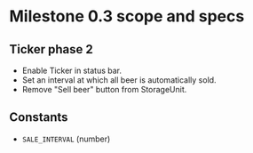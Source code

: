 # Milestone 0.3 scope and specs

## Ticker phase 2

* Enable Ticker in status bar.
* Set an interval at which all beer is automatically sold.
* Remove "Sell beer" button from StorageUnit.

## Constants

* `SALE_INTERVAL` (number)
